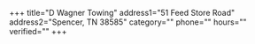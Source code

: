 +++
title="D Wagner Towing"
address1="51 Feed Store Road"
address2="Spencer, TN  38585"
category=""
phone=""
hours=""
verified=""
+++
